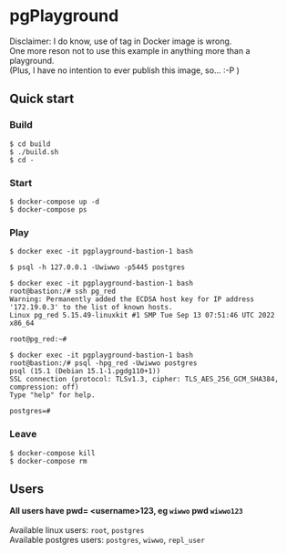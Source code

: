# pgPlayground

Disclaimer: I do know, use of tag in Docker image is wrong.
<br>One more reson not to use this example in anything more than a playground.
<br>(Plus, I have no intention to ever publish this image, so... :-P )

## Quick start
### Build
```
$ cd build
$ ./build.sh
$ cd -
```

### Start
```
$ docker-compose up -d
$ docker-compose ps
```

### Play
```
$ docker exec -it pgplayground-bastion-1 bash

$ psql -h 127.0.0.1 -Uwiwwo -p5445 postgres
```

```
$ docker exec -it pgplayground-bastion-1 bash
root@bastion:/# ssh pg_red
Warning: Permanently added the ECDSA host key for IP address '172.19.0.3' to the list of known hosts.
Linux pg_red 5.15.49-linuxkit #1 SMP Tue Sep 13 07:51:46 UTC 2022 x86_64

root@pg_red:~#
```

```
$ docker exec -it pgplayground-bastion-1 bash
root@bastion:/# psql -hpg_red -Uwiwwo postgres
psql (15.1 (Debian 15.1-1.pgdg110+1))
SSL connection (protocol: TLSv1.3, cipher: TLS_AES_256_GCM_SHA384, compression: off)
Type "help" for help.

postgres=#
```


### Leave
```
$ docker-compose kill
$ docker-compose rm
```


## Users
**All users have pwd= \<username\>123, eg `wiwwo` pwd `wiwwo123`**
<br><br>Available linux users: `root`, `postgres`
<br>Available postgres users: `postgres`, `wiwwo`, `repl_user`
